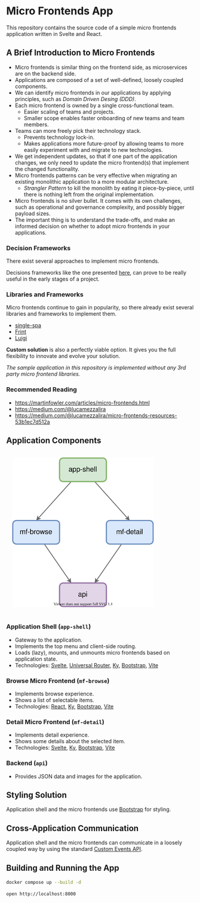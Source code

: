 # Micro Frontends App

This repository contains the source code of a simple micro frontends application written in Svelte and React.

## A Brief Introduction to Micro Frontends

- Micro frontends is similar thing on the frontend side, as microservices are on the backend side.
- Applications are composed of a set of well-defined, loosely coupled components.
- We can identify micro frontends in our applications by applying principles, such as _Domain Driven Desing (DDD)_.
- Each micro frontend is owned by a single cross-functional team.
  - Easier scaling of teams and projects.
  - Smaller scope enables faster onboarding of new teams and team members.
- Teams can more freely pick their technology stack.
  - Prevents technology lock-in.
  - Makes applications more future-proof by allowing teams to more easily experiment with and migrate to new technologies.
- We get independent updates, so that if one part of the application changes, we only need to update the micro frontend(s) that implement the changed functionality.
- Micro frontends patterns can be very effective when migrating an existing monolithic application to a more modular architecture.
  - _Strangler Pattern_ to kill the monolith by eating it piece-by-piece, until there is nothing left from the original implementation.
- Micro frontends is no silver bullet. It comes with its own challenges, such as operational and governance complexity, and possibly bigger payload sizes.
- The important thing is to understand the trade-offs, and make an informed decision on whether to adopt micro frontends in your applications.

### Decision Frameworks

There exist several approaches to implement micro frontends.

Decisions frameworks like the one presented [here](https://medium.com/@lucamezzalira/micro-frontends-decisions-framework-ebcd22256513), can prove to be really useful in the early stages of a project.

### Libraries and Frameworks

Micro frontends continue to gain in popularity, so there already exist several libraries and frameworks to implement them.

- [single-spa](https://single-spa.js.org/)
- [Frint](https://frint.js.org/)
- [Luigi](https://luigi-project.io/)

**Custom solution** is also a perfectly viable option. It gives you the full flexibility to innovate and evolve your solution.

_The sample application in this repository is implemented without any 3rd party micro frontend libraries._

### Recommended Reading

- https://martinfowler.com/articles/micro-frontends.html
- https://medium.com/@lucamezzalira
- https://medium.com/@lucamezzalira/micro-frontends-resources-53b1ec7d512a

## Application Components

<img src="./doc/micro-frontends.svg" height="400" style="margin:1rem"><img>

### Application Shell (`app-shell`)

- Gateway to the application.
- Implements the top menu and client-side routing.
- Loads (lazy), mounts, and unmounts micro frontends based on application state.
- Technologies: [Svelte](https://svelte.dev/), [Universal Router](https://github.com/kriasoft/universal-router), [Ky](https://github.com/sindresorhus/ky), [Bootstrap](https://getbootstrap.com/), [Vite](https://vitejs.dev/)

### Browse Micro Frontend (`mf-browse`)

- Implements browse experience.
- Shows a list of selectable items.
- Technologies: [React](https://reactjs.org/), [Ky](https://github.com/sindresorhus/ky), [Bootstrap](https://getbootstrap.com/), [Vite](https://vitejs.dev/)

### Detail Micro Frontend (`mf-detail`)

- Implements detail experience.
- Shows some details about the selected item.
- Technologies: [Svelte](https://svelte.dev/), [Ky](https://github.com/sindresorhus/ky), [Bootstrap](https://getbootstrap.com/), [Vite](https://vitejs.dev/)

### Backend (`api`)

- Provides JSON data and images for the application.

## Styling Solution

Application shell and the micro frontends use [Bootstrap](https://getbootstrap.com/) for styling.

## Cross-Application Communication

Application shell and the micro frontends can communicate in a loosely coupled way by using the standard [Custom Events API](https://developer.mozilla.org/en-US/docs/Web/Guide/Events/Creating_and_triggering_events).

## Building and Running the App

```bash
docker compose up --build -d
```

```bash
open http://localhost:8000
```

